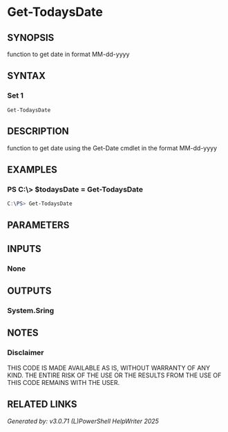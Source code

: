 ﻿# Get-TodaysDate

## SYNOPSIS
function to get date in format MM-dd-yyyy

## SYNTAX

### Set 1
```
Get-TodaysDate
```

## DESCRIPTION
function to get date using the Get-Date cmdlet in the format MM-dd-yyyy

## EXAMPLES

### PS C:\\\> $todaysDate = Get-TodaysDate

```powershell
C:\PS> Get-TodaysDate
```

## PARAMETERS

## INPUTS

### None


## OUTPUTS

### System.Sring


## NOTES

### Disclaimer
THIS CODE IS MADE AVAILABLE AS IS, WITHOUT WARRANTY OF ANY KIND. THE ENTIRE RISK OF THE USE OR THE RESULTS FROM THE USE OF THIS CODE REMAINS WITH THE USER.

## RELATED LINKS


*Generated by: v3.0.71 (L)PowerShell HelpWriter 2025*
